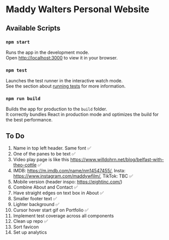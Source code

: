 # Maddy Walters Personal Website
## Available Scripts
### `npm start`

Runs the app in the development mode.\
Open [http://localhost:3000](http://localhost:3000) to view it in your browser.

### `npm test`

Launches the test runner in the interactive watch mode.\
See the section about [running tests](https://facebook.github.io/create-react-app/docs/running-tests) for more information.

### `npm run build`

Builds the app for production to the `build` folder.\
It correctly bundles React in production mode and optimizes the build for the best performance.

## To Do

1. Name in top left header. Same font ✅
2. One of the panes to be text ✅
3. Video play page is like this https://www.willdohrn.net/blog/belfast-with-theo-cottle ✅
4. IMDB: https://m.imdb.com/name/nm14547455/,
Insta: https://www.instagram.com/maddywfilm/,
TikTok: TBC ✅
5. Mobile version (header inspo: https://eightinc.com/)
6. Combine About and Contact ✅
7. Have straight edges on text box in About ✅
8. Smaller footer text ✅
9. Lighter background ✅
10. Cursor hover start gif on Portfolio ✅
11. Implement test coverage across all components
12. Clean up repo ✅
13. Sort favicon
14. Set up analytics